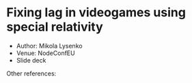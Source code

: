 # Fixing lag in videogames using special relativity

* Author: Mikola Lysenko
* Venue: NodeConfEU
* Slide deck

Other references:

